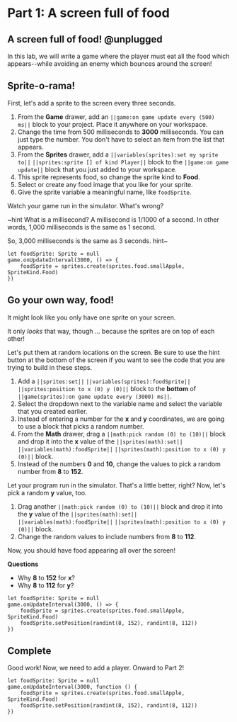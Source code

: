 # Part 1: A screen full of food

## A screen full of food! @unplugged

In this lab, we will write a game where the player must eat all the food
which appears--while avoiding an enemy which bounces around the screen!

## Sprite-o-rama!

First, let's add a sprite to the screen every three seconds.

1.   From the **Game** drawer, add an ``||game:on game update every (500) ms||``
block to your project. Place it anywhere on your workspace.
1.   Change the time from 500 milliseconds to **3000** milliseconds.
You can just type the number. You don't have to select an item from the
list that appears.
1.   From the **Sprites** drawer, add a ``||variables(sprites):set my sprite to||``
``||sprites:sprite [] of kind Player||`` block to the ``||game:on game update||``
block that you just added to your workspace.
1.   This sprite represents food, so change the sprite kind to **Food**.
1.   Select or create any food image that you like for your sprite.
1.   Give the sprite variable a meaningful name, like `foodSprite`.

Watch your game run in the simulator. What's wrong?

~hint What is a millisecond?
A millisecond is 1/1000 of a second. In other words, 1,000 milliseconds
is the same as 1 second.

So, 3,000 milliseconds is the same as 3 seconds.
hint~

```blocks
let foodSprite: Sprite = null
game.onUpdateInterval(3000, () => {
    foodSprite = sprites.create(sprites.food.smallApple, SpriteKind.Food)
})
```

## Go your own way, food!

It might look like you only have one sprite on your screen.

It only *looks* that way, though ... because the sprites are on top of each other!

Let's put them at random locations on the screen.
Be sure to use the hint button at the bottom of the screen if you want to
see the code that you are trying to build in these steps.

1.   Add a ``||sprites:set||`` ``||variables(sprites):foodSprite||``
``||sprites:position to x (0) y (0)||`` block to the **bottom** of 
``||game(sprites):on game update every (3000) ms||``.
1.   Select the dropdown next to the variable name and select the
variable that you created earlier.
1.   Instead of entering a number for the **x** and **y** coordinates,
we are going to use a block that picks a random number.
1.   From the **Math** drawer, drag a ``||math:pick random (0) to (10)||``
block and drop it into the **x** value of the ``||sprites(math):set||``
``||variables(math):foodSprite||`` ``||sprites(math):position to x (0) y (0)||``
block.
1.   Instead of the numbers **0** and **10**, change the values to pick
a random number from **8** to **152**.

Let your program run in the simulator. That's a little better, right?
Now, let's pick a random **y** value, too.

1.   Drag another ``||math:pick random (0) to (10)||``
block and drop it into the **y** value of the ``||sprites(math):set||``
``||variables(math):foodSprite||`` ``||sprites(math):position to x (0) y (0)||``
block.
1.   Change the random values to include numbers from **8** to **112**.

Now, you should have food appearing all over the screen!

**Questions**

-   Why **8** to **152** for **x**?
-   Why **8** to **112** for **y**?

```blocks
let foodSprite: Sprite = null
game.onUpdateInterval(3000, () => {
    foodSprite = sprites.create(sprites.food.smallApple, SpriteKind.Food)
    foodSprite.setPosition(randint(8, 152), randint(8, 112))
})
```

## Complete

Good work! Now, we need to add a player. Onward to Part 2!

```ghost
let foodSprite: Sprite = null
game.onUpdateInterval(3000, function () {
    foodSprite = sprites.create(sprites.food.smallApple, SpriteKind.Food)
    foodSprite.setPosition(randint(8, 152), randint(8, 112))
})
```
